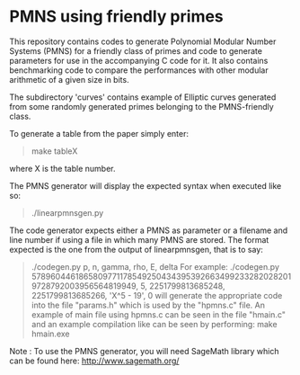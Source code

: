 # PMNS using friendly primes
This repository contains codes to generate Polynomial Modular Number Systems (PMNS) for a friendly class of primes and code to generate parameters for use in the accompanying C code for it. It also contains benchmarking code to compare the performances with other modular arithmetic of a given size in bits.

The subdirectory 'curves' contains example of Elliptic curves generated from some randomly generated primes belonging to the PMNS-friendly class.

To generate a table from the paper simply enter:
> make tableX

where X is the table number.

The PMNS generator will display the expected syntax when executed like so:
> ./linearpmnsgen.py

The code generator expects either a PMNS as parameter or a filename and line number if using a file in which many PMNS are stored. The format expected is the one from the output of linearpmnsgen, that is to say:
> ./codegen.py p, n, gamma, rho, E, delta
For example:
> ./codegen.py 57896044618658097711785492504343953926634992332820282019728792003956564819949, 5, 2251799813685248, 2251799813685266, 'X^5 - 19', 0
will generate the appropriate code into the file "params.h" which is used by the "hpmns.c" file. An example of main file using hpmns.c can be seen in the file "hmain.c" and an example compilation like can be seen by performing:
> make hmain.exe

Note : To use the PMNS generator, you will need SageMath library which can be found here: http://www.sagemath.org/
